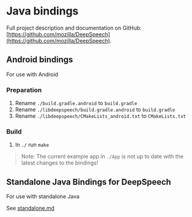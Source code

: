 # Java bindings
Full project description and documentation on GitHub: [https://github.com/mozilla/DeepSpeech](https://github.com/mozilla/DeepSpeech).

## Android bindings
For use with Android

### Preparation
1. Rename `./build.gradle.android` to `build.gradle`
2. Rename `./libdeepspeech/build.gradle.android` to `build.gradle` 
3. Rename `./libdeepspeech/CMakeLists_android.txt` to `CMakeLists.txt`

### Build
1. In `./` run `make`

>Note: The current example app in `./App` is not up to date with the latest changes to the bindings!

## Standalone Java Bindings for DeepSpeech
For use with standalone Java

See [standalone.md](standalone.md)